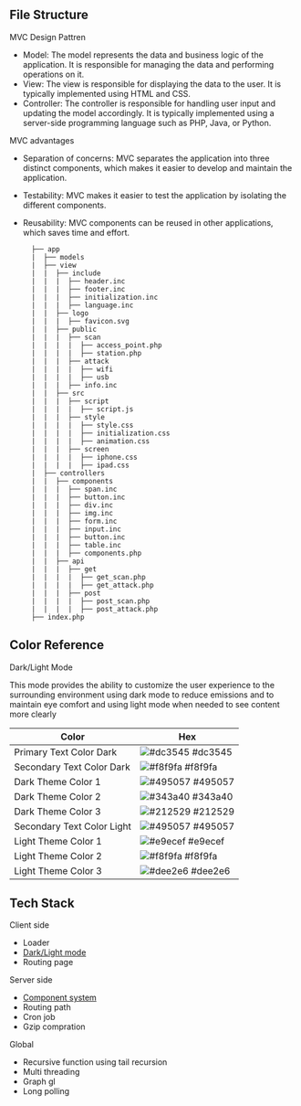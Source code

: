 ## File Structure

MVC Design Pattren

- Model: The model represents the data and business logic of the application. It is responsible for managing the data and performing operations on it.
- View: The view is responsible for displaying the data to the user. It is typically implemented using HTML and CSS.
- Controller: The controller is responsible for handling user input and updating the model accordingly. It is typically implemented using a server-side programming language such as PHP, Java, or Python.

MVC advantages
- Separation of concerns: MVC separates the application into three distinct components, which makes it easier to develop and maintain the application.
- Testability: MVC makes it easier to test the application by isolating the different components.
- Reusability: MVC components can be reused in other applications, which saves time and effort.

        ├── app
        |  ├── models
        |  ├── view
        |  |  ├── include
        |  |  |  ├── header.inc
        |  |  |  ├── footer.inc
        |  |  |  ├── initialization.inc
        |  |  |  ├── language.inc
        |  |  ├── logo
        |  |  |  ├── favicon.svg
        |  |  ├── public
        |  |  |  ├── scan
        |  |  |  |  ├── access_point.php
        |  |  |  |  ├── station.php
        |  |  |  ├── attack
        |  |  |  |  ├── wifi
        |  |  |  |  ├── usb
        |  |  |  ├── info.inc
        |  |  ├── src
        |  |  |  ├── script
        |  |  |  |  ├── script.js
        |  |  |  ├── style	
        |  |  |  |  ├── style.css
        |  |  |  |  ├── initialization.css
        |  |  |  |  ├── animation.css
        |  |  |  ├── screen
        |  |  |  |  ├── iphone.css
        |  |  |  |  ├── ipad.css
        |  ├── controllers
        |  |  ├── components
        |  |  |  ├── span.inc
        |  |  |  ├── button.inc
        |  |  |  ├── div.inc
        |  |  |  ├── img.inc
        |  |  |  ├── form.inc
        |  |  |  ├── input.inc
        |  |  |  ├── button.inc
        |  |  |  ├── table.inc
        |  |  |  ├── components.php
        |  |  ├── api
        |  |  |  ├── get
        |  |  |  |  ├── get_scan.php
        |  |  |  |  ├── get_attack.php
        |  |  |  ├── post
        |  |  |  |  ├── post_scan.php
        |  |  |  |  ├── post_attack.php
        ├── index.php



## Color Reference

Dark/Light Mode

This mode provides the ability to customize the user experience to the surrounding environment using dark mode to reduce emissions and to maintain eye comfort and using light mode when needed to see content more clearly

| Color             | Hex                                                                |
| ----------------- | ------------------------------------------------------------------ |
| Primary Text Color Dark | ![#dc3545](https://via.placeholder.com/10/dc3545?text=+) #dc3545 |
| Secondary Text Color Dark | ![#f8f9fa](https://via.placeholder.com/10/f8f9fa?text=+) #f8f9fa |
| Dark Theme Color 1 | ![#495057](https://via.placeholder.com/10/495057?text=+) #495057 |
| Dark Theme Color 2 | ![#343a40](https://via.placeholder.com/10/343a40?text=+) #343a40 |
| Dark Theme Color 3 | ![#212529](https://via.placeholder.com/10/212529?text=+) #212529 |
| Secondary Text Color Light | ![#495057](https://via.placeholder.com/10/495057?text=+) #495057 |
| Light Theme Color 1 | ![#e9ecef](https://via.placeholder.com/10/e9ecef?text=+) #e9ecef |
| Light Theme Color 2 | ![#f8f9fa](https://via.placeholder.com/10/f8f9fa?text=+) #f8f9fa |
| Light Theme Color 3 | ![#dee2e6](https://via.placeholder.com/10/dee2e6?text=+) #dee2e6 |


## Tech Stack

Client side

- Loader
- [Dark/Light mode](documentation/dark_light_mode.md)
- Routing page

Server side

- [Component system](documentation/component_system.md)
- Routing path
- Cron job
- Gzip compration

Global

- Recursive function using tail recursion
- Multi threading
- Graph gl
- Long polling


